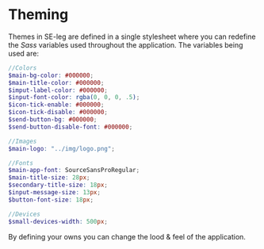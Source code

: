# Theming

Themes in SE-leg are defined in a single stylesheet where you can redefine the _Sass_ variables used throughout the application. The variables being used are:

```scss
//Colors
$main-bg-color: #000000;
$main-title-color: #000000;
$imput-label-color: #000000;
$input-font-color: rgba(0, 0, 0, .5);
$icon-tick-enable: #000000;
$icon-tick-disable: #000000;
$send-button-bg: #000000;
$send-button-disable-font: #000000;

//Images
$main-logo: "../img/logo.png";

//Fonts
$main-app-font: SourceSansProRegular;
$main-title-size: 28px;
$secondary-title-size: 18px;
$input-message-size: 13px;
$button-font-size: 18px;

//Devices
$small-devices-width: 500px;
```

By defining your owns you can change the lood & feel of the application.